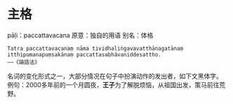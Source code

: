 # 主格
pāḷi：paccattavacana
原意：独自的用语
别名：体格
```
Tatra paccattavacanaṃ nāma tividhaliṅgavavatthānagatānaṃ itthipumanapuṃsakānaṃ paccattasabhāvaniddesattho.
——《論語法》
```
名词的变化形式之一，大部分情况在句子中扮演动作的发出者，如下文黑体字。
例句：2000多年前的一个月圆夜，**王子**为了解脱烦恼，从祖国出发，策马前往荒野。
